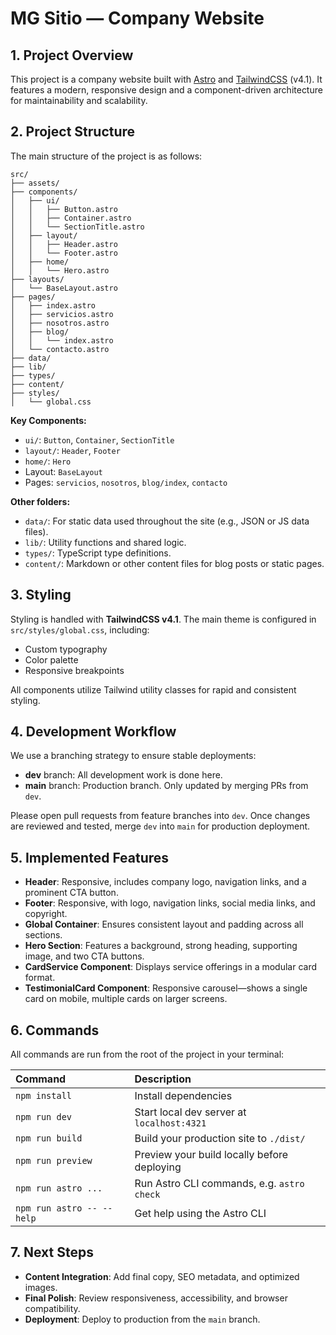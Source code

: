 # MG Sitio — Company Website

## 1. Project Overview

This project is a company website built with [Astro](https://astro.build/) and [TailwindCSS](https://tailwindcss.com/) (v4.1). It features a modern, responsive design and a component-driven architecture for maintainability and scalability.

## 2. Project Structure

The main structure of the project is as follows:

```text
src/
├── assets/
├── components/
│   ├── ui/
│   │   ├── Button.astro
│   │   ├── Container.astro
│   │   └── SectionTitle.astro
│   ├── layout/
│   │   ├── Header.astro
│   │   └── Footer.astro
│   ├── home/
│   │   └── Hero.astro
├── layouts/
│   └── BaseLayout.astro
├── pages/
│   ├── index.astro
│   ├── servicios.astro
│   ├── nosotros.astro
│   ├── blog/
│   │   └── index.astro
│   └── contacto.astro
├── data/
├── lib/
├── types/
├── content/
├── styles/
│   └── global.css
```

**Key Components:**
- `ui/`: `Button`, `Container`, `SectionTitle`
- `layout/`: `Header`, `Footer`
- `home/`: `Hero`
- Layout: `BaseLayout`
- Pages: `servicios`, `nosotros`, `blog/index`, `contacto`

**Other folders:**
- `data/`: For static data used throughout the site (e.g., JSON or JS data files).
- `lib/`: Utility functions and shared logic.
- `types/`: TypeScript type definitions.
- `content/`: Markdown or other content files for blog posts or static pages.

## 3. Styling

Styling is handled with **TailwindCSS v4.1**. The main theme is configured in `src/styles/global.css`, including:
- Custom typography
- Color palette
- Responsive breakpoints

All components utilize Tailwind utility classes for rapid and consistent styling.

## 4. Development Workflow

We use a branching strategy to ensure stable deployments:
- **dev** branch: All development work is done here.
- **main** branch: Production branch. Only updated by merging PRs from `dev`.

Please open pull requests from feature branches into `dev`. Once changes are reviewed and tested, merge `dev` into `main` for production deployment.

## 5. Implemented Features

- **Header**: Responsive, includes company logo, navigation links, and a prominent CTA button.
- **Footer**: Responsive, with logo, navigation links, social media links, and copyright.
- **Global Container**: Ensures consistent layout and padding across all sections.
- **Hero Section**: Features a background, strong heading, supporting image, and two CTA buttons.
- **CardService Component**: Displays service offerings in a modular card format.
- **TestimonialCard Component**: Responsive carousel—shows a single card on mobile, multiple cards on larger screens.

## 6. Commands

All commands are run from the root of the project in your terminal:

| Command                   | Description                                       |
| :------------------------ | :------------------------------------------------ |
| `npm install`             | Install dependencies                              |
| `npm run dev`             | Start local dev server at `localhost:4321`        |
| `npm run build`           | Build your production site to `./dist/`           |
| `npm run preview`         | Preview your build locally before deploying       |
| `npm run astro ...`       | Run Astro CLI commands, e.g. `astro check`        |
| `npm run astro -- --help` | Get help using the Astro CLI                      |

## 7. Next Steps

- **Content Integration**: Add final copy, SEO metadata, and optimized images.
- **Final Polish**: Review responsiveness, accessibility, and browser compatibility.
- **Deployment**: Deploy to production from the `main` branch.
